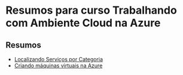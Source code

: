 # Resumos para curso Trabalhando com Ambiente Cloud na Azure

## Resumos
- [Localizando Serviços por Categoria](1-localizando-servicos-categoria/README.md)
- [Criando máquinas virtuais na Azure](2-criando-maquinas-virtuais-azure/README.md)